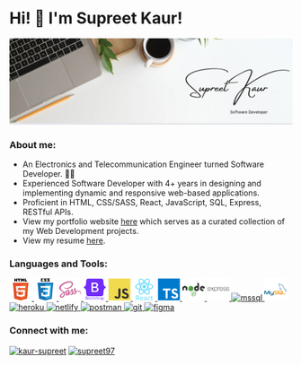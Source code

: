 # Hi! 👋 I'm Supreet Kaur!

<!-- <img src="https://github.com/isupreetk/isupreetk/blob/main/assets/screenshots/github.gif?raw=true" alt="female developer" > -->

<img src="https://github.com/isupreetk/isupreetk/blob/main/assets/screenshots/linkedin_banner.png?raw=true" alt="supreet - software developer" >

### About me:

- An Electronics and Telecommunication Engineer turned Software Developer. 👩‍💻
- Experienced Software Developer with 4+ years in designing and implementing dynamic and responsive web-based applications.
- Proficient in HTML, CSS/SASS, React, JavaScript, SQL, Express, RESTful APIs.
- View my portfolio website
  <a href="https://supreet-kaur.netlify.app/" target="_blank" rel="noopener">here</a>
  which serves as a curated collection of my Web Development projects.
- View my resume
  <a href="https://drive.google.com/file/d/1EqB7u-piO0U3hdtTWZn1ChzsatePt_BQ/view?usp=sharing" target="_blank" rel="noopener">here</a>.

### Languages and Tools:

<p align="left"> 
    <a href="https://www.w3.org/html/" target="_blank" rel="noreferrer"> 
        <img src="https://raw.githubusercontent.com/devicons/devicon/master/icons/html5/html5-original-wordmark.svg" alt="html5" width="40" height="40"/> 
    </a> 
    <a href="https://www.w3schools.com/css/" target="_blank" rel="noreferrer"> 
        <img src="https://raw.githubusercontent.com/devicons/devicon/master/icons/css3/css3-original-wordmark.svg" alt="css3" width="40" height="40"/> 
    </a>
    <a href="https://sass-lang.com" target="_blank" rel="noreferrer"> 
        <img src="https://raw.githubusercontent.com/devicons/devicon/master/icons/sass/sass-original.svg" alt="sass" width="40" height="40"/> 
    </a> 
    <a href="https://getbootstrap.com" target="_blank" rel="noreferrer"> 
        <img src="https://raw.githubusercontent.com/devicons/devicon/master/icons/bootstrap/bootstrap-plain-wordmark.svg" alt="bootstrap" width="40" height="40"/> 
    </a> 
    <a href="https://developer.mozilla.org/en-US/docs/Web/JavaScript" target="_blank" rel="noreferrer"> 
        <img src="https://raw.githubusercontent.com/devicons/devicon/master/icons/javascript/javascript-original.svg" alt="javascript" width="40" height="40"/> 
    </a> 
    <a href="https://reactjs.org/" target="_blank" rel="noreferrer"> 
        <img src="https://raw.githubusercontent.com/devicons/devicon/master/icons/react/react-original-wordmark.svg" alt="react" width="40" height="40"/> 
    </a> 
    <a href="https://www.typescriptlang.org/" target="_blank" rel="noreferrer"> 
        <img src="https://raw.githubusercontent.com/devicons/devicon/master/icons/typescript/typescript-original.svg" alt="typescript" width="40" height="40"/> 
    </a> 
    <a href="https://nodejs.org" target="_blank" rel="noreferrer"> 
        <img src="https://raw.githubusercontent.com/devicons/devicon/master/icons/nodejs/nodejs-original-wordmark.svg" alt="nodejs" width="40" height="40"/> 
    </a> 
    <a href="https://expressjs.com" target="_blank" rel="noreferrer"> 
        <img src="https://raw.githubusercontent.com/devicons/devicon/master/icons/express/express-original-wordmark.svg" alt="express" width="40" height="40"/> 
    </a> 
    <a href="https://www.microsoft.com/en-us/sql-server" target="_blank" rel="noreferrer"> 
        <img src="https://www.svgrepo.com/show/303229/microsoft-sql-server-logo.svg" alt="mssql" width="40" height="40"/> 
    </a> 
    <a href="https://www.mysql.com/" target="_blank" rel="noreferrer"> 
        <img src="https://raw.githubusercontent.com/devicons/devicon/master/icons/mysql/mysql-original-wordmark.svg" alt="mysql" width="40" height="40"/> 
    </a> 
    <a href="https://heroku.com" target="_blank" rel="noreferrer"> 
        <img src="https://www.vectorlogo.zone/logos/heroku/heroku-icon.svg" alt="heroku" width="40" height="40"/> 
    </a> 
    <a href="https://app.netlify.com" target="_blank" rel="noreferrer"> 
        <img src="https://www.vectorlogo.zone/logos/netlify/netlify.svg" alt="netlify" width="40" height="40"/> 
    </a> 
    <a href="https://postman.com" target="_blank" rel="noreferrer"> 
        <img src="https://www.vectorlogo.zone/logos/getpostman/getpostman-icon.svg" alt="postman" width="40" height="40"/> 
    </a> 
    <a href="https://git-scm.com/" target="_blank" rel="noreferrer"> 
        <img src="https://www.vectorlogo.zone/logos/git-scm/git-scm-icon.svg" alt="git" width="40" height="40"/> 
    </a> 
    <a href="https://www.figma.com/" target="_blank" rel="noreferrer"> 
        <img src="https://www.vectorlogo.zone/logos/figma/figma-icon.svg" alt="figma" width="40" height="40"/> 
    </a> 
    <!-- <a href="https://jestjs.io" target="_blank" rel="noreferrer"> 
        <img src="https://www.vectorlogo.zone/logos/jestjsio/jestjsio-icon.svg" alt="jest" width="40" height="40"/> 
    </a>     
    <a href="https://angular.io" target="_blank" rel="noreferrer"> 
        <img src="https://angular.io/assets/images/logos/angular/angular.svg" alt="angular" width="40" height="40"/> 
    </a>  -->
</p>
    
### Connect with me:

<p align="left">
<a href="https://linkedin.com/in/kaur-supreet" target="blank"><img align="center" src="https://raw.githubusercontent.com/rahuldkjain/github-profile-readme-generator/master/src/images/icons/Social/linked-in-alt.svg" alt="kaur-supreet" height="30" width="40" /></a>
<a href="https://www.leetcode.com/supreet97" target="blank"><img align="center" src="https://raw.githubusercontent.com/rahuldkjain/github-profile-readme-generator/master/src/images/icons/Social/leet-code.svg" alt="supreet97" height="30" width="40" /></a>
</p>

<!-- <p><img align="left" src="https://github-readme-stats.vercel.app/api/top-langs?username=isupreetk&show_icons=true&locale=en&layout=compact" alt="isupreetk" /></p> -->

<!-- <p>&nbsp;<img align="center" src="https://github-readme-stats.vercel.app/api?username=isupreetk&show_icons=true&locale=en" alt="isupreetk" /></p> -->

<!-- <p><img align="center" src="https://github-readme-streak-stats.herokuapp.com/?user=isupreetk&" alt="isupreetk" /></p> -->
